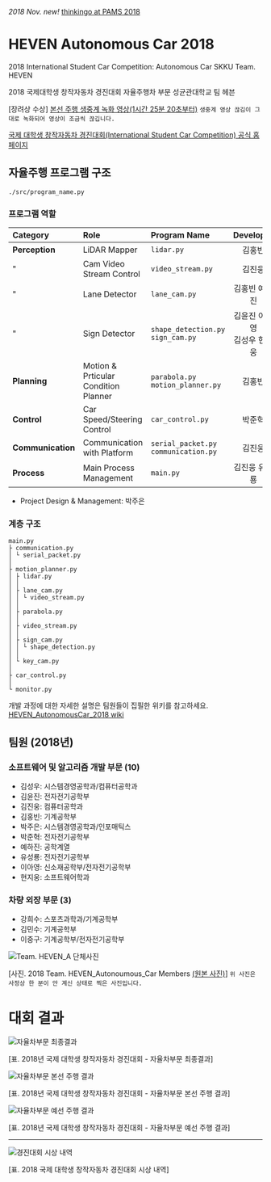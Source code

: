 *2018 Nov. new!* [thinkingo at PAMS 2018](https://github.com/HongBeenKim/pams-skku)

# HEVEN Autonomous Car 2018
2018 International Student Car Competition: Autonomous Car SKKU Team. HEVEN

2018 국제대학생 창작자동차 경진대회 자율주행차 부문 성균관대학교 팀 헤븐

[장려상 수상] [본선 주행 생중계 녹화 영상(1시간 25분 20초부터)](https://tv.naver.com/v/3246704) ```생중계 영상 끊김이 그대로 녹화되어 영상이 조금씩 끊깁니다.```

[국제 대학생 창작자동차 경진대회(International Student Car Competition) 공식 홈페이지](http://kasa.kr/cev/)


## 자율주행 프로그램 구조
```./src/program_name.py```
### 프로그램 역할
|Category|Role|Program Name|Developer|
|:--------|:--------|:--------|:-----------:|
|**Perception**|LiDAR Mapper|```lidar.py```|김홍빈|
|"|Cam Video Stream Control|```video_stream.py```|김진웅|
|"|Lane Detector|```lane_cam.py```|김홍빈 예하진|
|"|Sign Detector|```shape_detection.py```<br>```sign_cam.py```|김윤진 이아영<br>김성우 현지웅|
|**Planning**|Motion & Prticular Condition Planner|```parabola.py```<br>```motion_planner.py```|김홍빈|
|**Control**|Car Speed/Steering Control|```car_control.py```|박준혁|
|**Communication**|Communication with Platform|```serial_packet.py```<br>```communication.py```|김진웅|
|**Process**|Main Process Management|```main.py```|김진웅 유성룡|
* Project Design & Management: 박주은
### 계층 구조
```
main.py
├ communication.py
│ └ serial_packet.py
│ 
├ motion_planner.py
│ ├ lidar.py
│ │ 
│ ├ lane_cam.py
│ │ └ video_stream.py
│ │
│ ├ parabola.py
│ │ 
│ ├ video_stream.py
│ │
│ ├ sign_cam.py
│ │ └ shape_detection.py
│ │
│ └ key_cam.py
│ 
├ car_control.py
│ 
└ monitor.py
```
개발 과정에 대한 자세한 설명은 팀원들이 집필한 위키를 참고하세요. [HEVEN_AutonomousCar_2018 wiki](https://github.com/Jueun-Park/HEVEN_AutonomousCar_2018/wiki)

## 팀원 (2018년)
### 소프트웨어 및 알고리즘 개발 부문 (10)
* 김성우: 시스템경영공학과/컴퓨터공학과
* 김윤진: 전자전기공학부
* 김진웅: 컴퓨터공학과
* 김홍빈: 기계공학부
* 박주은: 시스템경영공학과/인포매틱스
* 박준혁: 전자전기공학부
* 예하진: 공학계열
* 유성룡: 전자전기공학부
* 이아영: 신소재공학부/전자전기공학부
* 현지웅: 소프트웨어학과
### 차량 외장 부문 (3)
* 강희수: 스포츠과학과/기계공학부
* 김민수: 기계공학부
* 이중구: 기계공학부/전자전기공학부

![Team. HEVEN_A 단체사진](https://github.com/Jueun-Park/HEVEN_AutonomousCar_2018/blob/master/img_for_md/(%EC%A0%80%ED%99%94%EC%A7%88)2018%ED%97%A4%EB%B8%90%EC%9E%90%EC%9C%A8%EC%B0%A8%ED%8C%80%EB%8B%A8%EC%B2%B4%EC%82%AC%EC%A7%84.jpg)

[사진. 2018 Team. HEVEN_Autonoumous_Car Members [(원본 사진)](https://github.com/Jueun-Park/HEVEN_AutonomousCar_2018/blob/master/img_for_md/(%EC%88%98%EC%A0%95)2018%ED%97%A4%EB%B8%90%EC%9E%90%EC%9C%A8%EC%B0%A8%ED%8C%80%EB%8B%A8%EC%B2%B4%EC%82%AC%EC%A7%84.jpg)] ```위 사진은 사정상 한 분이 안 계신 상태로 찍은 사진입니다.```

# 대회 결과
![자율차부문 최종결과](https://github.com/Jueun-Park/HEVEN_AutonomousCar_2018/blob/master/img_for_md/2018%EB%85%84%EA%B5%AD%EC%A0%9C%EB%8C%80%ED%95%99%EC%83%9D%EC%B0%BD%EC%9E%91%EC%9E%90%EB%8F%99%EC%B0%A8%EA%B2%BD%EC%A7%84%EB%8C%80%ED%9A%8C-%EC%9E%90%EC%9C%A8%EC%B0%A8%EB%B6%80%EB%AC%B8%EC%B5%9C%EC%A2%85%EA%B2%B0%EA%B3%BC.JPG)

[표. 2018년 국제 대학생 창작자동차 경진대회 - 자율차부문 최종결과]

![자율차부문 본선 주행 결과](https://github.com/Jueun-Park/HEVEN_AutonomousCar_2018/blob/master/img_for_md/2018%EB%85%84%EA%B5%AD%EC%A0%9C%EB%8C%80%ED%95%99%EC%83%9D%EC%B0%BD%EC%9E%91%EC%9E%90%EB%8F%99%EC%B0%A8%EA%B2%BD%EC%A7%84%EB%8C%80%ED%9A%8C-%EC%9E%90%EC%9C%A8%EC%B0%A8%EB%B6%80%EB%AC%B8%EB%B3%B8%EC%84%A0%EC%A3%BC%ED%96%89%EA%B2%B0%EA%B3%BC.JPG)

[표. 2018년 국제 대학생 창작자동차 경진대회 - 자율차부문 본선 주행 결과]

![자율차부문 예선 주행 결과](https://github.com/Jueun-Park/HEVEN_AutonomousCar_2018/blob/master/img_for_md/2018%EB%85%84%EA%B5%AD%EC%A0%9C%EB%8C%80%ED%95%99%EC%83%9D%EC%B0%BD%EC%9E%91%EC%9E%90%EB%8F%99%EC%B0%A8%EA%B2%BD%EC%A7%84%EB%8C%80%ED%9A%8C-%EC%9E%90%EC%9C%A8%EC%B0%A8%EB%B6%80%EB%AC%B8%EC%98%88%EC%84%A0%EC%A3%BC%ED%96%89%EA%B2%B0%EA%B3%BC.JPG)

[표. 2018년 국제 대학생 창작자동차 경진대회 - 자율차부문 예선 주행 결과]

***
![경진대회 시상 내역](https://github.com/Jueun-Park/HEVEN_AutonomousCar_2018/blob/master/img_for_md/2018%EB%85%84%EA%B5%AD%EC%A0%9C%EB%8C%80%ED%95%99%EC%83%9D%EC%B0%BD%EC%9E%91%EC%9E%90%EB%8F%99%EC%B0%A8%EA%B2%BD%EC%A7%84%EB%8C%80%ED%9A%8C%EA%B2%B0%EA%B3%BC.jpg)

[표. 2018 국제 대학생 창작자동차 경진대회 시상 내역]
